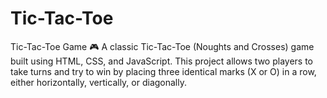 # Tic-Tac-Toe
Tic-Tac-Toe Game 🎮 A classic Tic-Tac-Toe (Noughts and Crosses) game built using HTML, CSS, and JavaScript. This project allows two players to take turns and try to win by placing three identical marks (X or O) in a row, either horizontally, vertically, or diagonally.
